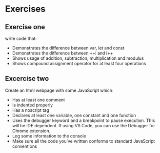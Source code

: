 
# Exercises


## Exercise one 

write code that:

* Demonstrates the difference between var, let and const
* Demonstrates the difference between ++i and i++
* Shows usage of addition, subtraction, multiplication and modulus
* Shows compound assignment operator for at least four operations


## Excercise two

Create an html webpage with some JavaScript which:

* Has at least one comment
* Is indented properly
* Has a noscript tag
* Declares at least one variable, one constant and one function
* Uses the debugger keyword and a breakpoint to pause execution.  This will be IDE dependent.  If using VS Code, you can use the Debugger for Chrome extension.
* Log some information to the console
* Make sure all the code you’ve written conforms to standard JavaScript conventions

